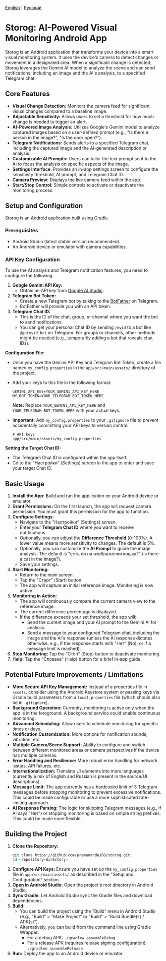 [English](README.md) | [Русский](README_ru.md)

# Storog: AI-Powered Visual Monitoring Android App

Storog is an Android application that transforms your device into a smart visual monitoring system. It uses the device's camera to detect changes or movement in a designated area. When a significant change is detected, Storog leverages the Gemini AI model to analyze the scene and can send notifications, including an image and the AI's analysis, to a specified Telegram chat.

## Core Features

*   **Visual Change Detection:** Monitors the camera feed for significant visual changes compared to a baseline image.
*   **Adjustable Sensitivity:** Allows users to set a threshold for how much change is needed to trigger an alert.
*   **AI-Powered Image Analysis:** Utilizes Google's Gemini model to analyze captured images based on a user-defined prompt (e.g., "Is there a person in the image?", "Is the door open?").
*   **Telegram Notifications:** Sends alerts to a specified Telegram chat, including the captured image and the AI-generated description or analysis.
*   **Customizable AI Prompts:** Users can tailor the text prompt sent to the AI to focus the analysis on specific aspects of the image.
*   **Settings Interface:** Provides an in-app settings screen to configure the sensitivity threshold, AI prompt, and Telegram Chat ID.
*   **Camera Preview:** Displays the live camera feed within the app.
*   **Start/Stop Control:** Simple controls to activate or deactivate the monitoring process.

## Setup and Configuration

Storog is an Android application built using Gradle.

### Prerequisites

*   Android Studio (latest stable version recommended).
*   An Android device or emulator with camera capabilities.

### API Key Configuration

To use the AI analysis and Telegram notification features, you need to configure the following:

1.  **Google Gemini API Key:**
    *   Obtain an API key from [Google AI Studio](https://aistudio.google.com/app/apikey).
2.  **Telegram Bot Token:**
    *   Create a new Telegram bot by talking to the [BotFather](https://t.me/botfather) on Telegram.
    *   BotFather will provide you with an API token.
3.  **Telegram Chat ID:**
    *   This is the ID of the chat, group, or channel where you want the bot to send notifications.
    *   You can get your personal Chat ID by sending `/myid` to a bot like `@getmyid_bot` on Telegram. For groups or channels, other methods might be needed (e.g., temporarily adding a bot that reveals chat IDs).

**Configuration File:**

*   Once you have the Gemini API Key and Telegram Bot Token, create a file named `my_config.properties` in the `app/src/main/assets/` directory of the project.
*   Add your keys to this file in the following format:

    ```properties
    GEMINI_API_KEY=YOUR_GEMINI_API_KEY_HERE
    MY_BOT_TOKEN=YOUR_TELEGRAM_BOT_TOKEN_HERE
    ```

    **Note:** Replace `YOUR_GEMINI_API_KEY_HERE` and `YOUR_TELEGRAM_BOT_TOKEN_HERE` with your actual keys.

*   **Important:** Add `my_config.properties` to your `.gitignore` file to prevent accidentally committing your API keys to version control.
    ```
    # API keys
    app/src/main/assets/my_config.properties
    ```

**Setting the Target Chat ID:**

*   The Telegram Chat ID is configured within the app itself.
*   Go to the "Настройки" (Settings) screen in the app to enter and save your target Chat ID.

## Basic Usage

1.  **Install the App:** Build and run the application on your Android device or emulator.
2.  **Grant Permissions:** On the first launch, the app will request camera permission. You must grant this permission for the app to function.
3.  **Configure Settings:** 
    *   Navigate to the "Настройки" (Settings) screen.
    *   Enter your **Telegram Chat ID** where you want to receive notifications.
    *   Optionally, you can adjust the **Difference Threshold** (0-100%). A lower value means more sensitivity to changes. The default is 5%.
    *   Optionally, you can customize the **AI Prompt** to guide the image analysis. The default is "есть ли на изображении кошка?" (is there a cat in the image?).
    *   Save your settings.
4.  **Start Monitoring:** 
    *   Return to the main screen.
    *   Tap the "Старт" (Start) button.
    *   The app will capture an initial reference image. Monitoring is now active.
5.  **Monitoring in Action:**
    *   The app will continuously compare the current camera view to the reference image.
    *   The current difference percentage is displayed.
    *   If the difference exceeds your set threshold, the app will:
        *   Send the current image and your AI prompt to the Gemini AI for analysis.
        *   Send a message to your configured Telegram chat, including the image and the AI's response (unless the AI response dictates otherwise, e.g., if the response starts with "Нет" (No), or if a message limit is reached).
6.  **Stop Monitoring:** Tap the "Стоп" (Stop) button to deactivate monitoring.
7.  **Help:** Tap the "Справка" (Help) button for a brief in-app guide.

## Potential Future Improvements / Limitations

*   **More Secure API Key Management:** Instead of a properties file in `assets`, consider using the Android Keystore system or passing keys via Gradle build parameters from a `local.properties` file (which should also be in `.gitignore`).
*   **Background Operation:** Currently, monitoring is active only when the app is in the foreground. A background service could enable continuous monitoring.
*   **Advanced Scheduling:** Allow users to schedule monitoring for specific times or days.
*   **Notification Customization:** More options for notification sounds, vibration, etc.
*   **Multiple Camera/Scene Support:** Ability to configure and switch between different monitored areas or camera perspectives if the device has multiple cameras.
*   **Error Handling and Resilience:** More robust error handling for network issues, API failures, etc.
*   **Internationalization:** Translate UI elements into more languages (currently a mix of English and Russian is present in the source/UI descriptions).
*   **Message Limit:** The app currently has a hardcoded limit of 3 Telegram messages before stopping monitoring to prevent excessive notifications. This could be made configurable or use a more sophisticated rate-limiting approach.
*   **AI Response Parsing:** The logic for skipping Telegram messages (e.g., if AI says "Нет") or stopping monitoring is based on simple string prefixes. This could be made more flexible.

## Building the Project

1.  **Clone the Repository:**
    ```bash
    git clone https://github.com/premananda108/storog.git
    cd <repository-directory>
    ```
2.  **Configure API Keys:** Ensure you have set up the `my_config.properties` file in `app/src/main/assets/` as described in the "Setup and Configuration" section.
3.  **Open in Android Studio:** Open the project's root directory in Android Studio.
4.  **Sync Gradle:** Let Android Studio sync the Gradle files and download dependencies.
5.  **Build:** 
    *   You can build the project using the "Build" menu in Android Studio (e.g., "Build" > "Make Project" or "Build" > "Build Bundle(s) / APK(s)").
    *   Alternatively, you can build from the command line using Gradle Wrapper:
        *   For a debug APK: `./gradlew assembleDebug`
        *   For a release APK (requires release signing configuration): `./gradlew assembleRelease`
6.  **Run:** Deploy the app to an Android device or emulator.
